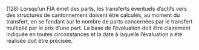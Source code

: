 (128) Lorsqu’un FIA émet des parts, les transferts éventuels d’actifs vers des structures de cantonnement doivent être calculés, au moment du transfert, en se fondant sur le nombre de parts concernées par le transfert multiplié par le prix d’une part. La base de l’évaluation doit être clairement indiquée en toutes circonstances et la date à laquelle l’évaluation a été réalisée doit être précisée.